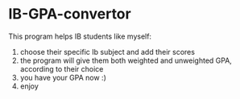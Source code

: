 # IB-GPA-convertor
This program helps IB students like myself:
1. choose their specific Ib subject and add their scores
2. the program will give them both weighted and unweighted GPA, according to their choice
3. you have your GPA now :)
4. enjoy
